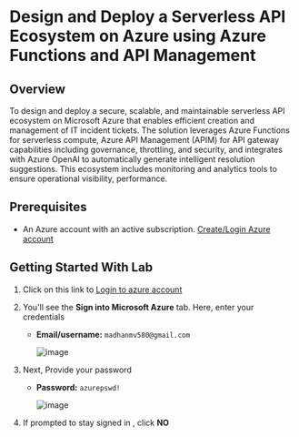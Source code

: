 # Design and Deploy a Serverless API Ecosystem on Azure using Azure Functions and API Management

## Overview

To design and deploy a secure, scalable, and maintainable serverless API ecosystem on Microsoft Azure that enables efficient creation and management of IT incident tickets. The solution leverages Azure Functions for serverless compute, Azure API Management (APIM) for API gateway capabilities including governance, throttling, and security, and integrates with Azure OpenAI to automatically generate intelligent resolution suggestions. This ecosystem includes monitoring and analytics tools to ensure operational visibility, performance.

## Prerequisites

  - An Azure account with an active subscription. [Create/Login Azure account](https://portal.azure.com/#home)

## Getting Started With Lab

1. Click on this link to [Login to azure account](https://portal.azure.com/#home)

2. You'll see the **Sign into Microsoft Azure** tab. Here, enter your credentials
   
      - **Email/username:** `madhanmv580@gmail.com`
      
        ![image](https://github.com/user-attachments/assets/b4bd44aa-e775-47e7-915f-bf85da6187ca)


3. Next, Provide your password

   - **Password:** `azurepswd!`
     
      ![image](https://github.com/user-attachments/assets/f1ca83b6-9e98-4d5d-8188-7f6829d15333)


4. If prompted to stay signed in , click **NO**

